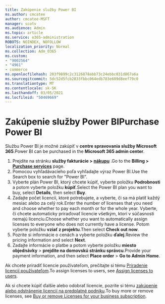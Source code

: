```yaml
---
title: Zakúpenie služby Power BI
ms.author: cmcatee
author: cmcatee-MSFT
manager: scotv
ms.audience: Admin
ms.topic: article
ms.service: o365-administration
ROBOTS: NOINDEX, NOFOLLOW
localization_priority: Normal
ms.collection: Adm_O365
ms.custom:
- "9002564"
- "4961"
- commerce
ms.openlocfilehash: 203f9899c2c3126878abb73c24ebbc031d867a6a
ms.sourcegitcommit: 5dc52d5fcb2833fbbc064edb783e609d8eef79c0
ms.translationtype: MT
ms.contentlocale: sk-SK
ms.lasthandoff: 03/05/2021
ms.locfileid: "50469669"
---
```

# <a name="purchase-power-bi"></a><span data-ttu-id="dc7ee-102">Zakúpenie služby Power BI</span><span class="sxs-lookup"><span data-stu-id="dc7ee-102">Purchase Power BI</span></span>

<span data-ttu-id="dc7ee-103">Službu Power BI je možné zakúpiť v **centre spravovania služby Microsoft 365**.</span><span class="sxs-lookup"><span data-stu-id="dc7ee-103">Power BI can be purchased in the **Microsoft 365 admin center**.</span></span>

1. <span data-ttu-id="dc7ee-104">Prejdite na stránku **služby fakturácie > [nákupu](https://go.microsoft.com/fwlink/p/?linkid=868433)** .</span><span class="sxs-lookup"><span data-stu-id="dc7ee-104">Go to the **Billing > [Purchase services](https://go.microsoft.com/fwlink/p/?linkid=868433)** page.</span></span>
2. <span data-ttu-id="dc7ee-105">Pomocou vyhľadávacieho poľa vyhľadajte výraz Power BI.</span><span class="sxs-lookup"><span data-stu-id="dc7ee-105">Use the Search box to search for "Power BI".</span></span>
3. <span data-ttu-id="dc7ee-106">Vyberte plán Power BI, ktorý chcete kúpiť, vyberte položku **Podrobnosti** a potom vyberte položku **kúpiť**.</span><span class="sxs-lookup"><span data-stu-id="dc7ee-106">Select the Power BI plan you want to buy, select **Details**, then select **Buy**.</span></span>
4. <span data-ttu-id="dc7ee-107">Zadajte počet licencií, ktoré potrebujete, a vyberte, či sa má platiť každý mesiac alebo za celý rok.</span><span class="sxs-lookup"><span data-stu-id="dc7ee-107">Enter the number of licenses that you need and choose whether to pay each month or for the whole year.</span></span> <span data-ttu-id="dc7ee-108">Vyberte, či chcete automaticky priraďovať licencie všetkým, ktorí v súčasnosti nemajú licenciu.</span><span class="sxs-lookup"><span data-stu-id="dc7ee-108">Choose whether you want to automatically assign licenses to everyone who does not currently have a license.</span></span> <span data-ttu-id="dc7ee-109">Potom vyberte položku **vziať z projektu**.</span><span class="sxs-lookup"><span data-stu-id="dc7ee-109">Then select **Check out now**.</span></span>
5. <span data-ttu-id="dc7ee-110">Pozrite si informácie o cenách a vyberte položku **ďalej**.</span><span class="sxs-lookup"><span data-stu-id="dc7ee-110">Review the pricing information and select **Next**.</span></span>
6. <span data-ttu-id="dc7ee-111">Zadajte informácie o platbe a potom vyberte položku **miesto objednávky**  >  **prejdite na domovskú stránku správcu**.</span><span class="sxs-lookup"><span data-stu-id="dc7ee-111">Provide your payment information, and then select **Place order** > **Go to Admin Home**.</span></span>

<span data-ttu-id="dc7ee-112">Ak chcete priradiť licencie používateľom, prečítajte si tému [Priradenie licencií používateľom](https://docs.microsoft.com/microsoft-365/admin/manage/assign-licenses-to-users).</span><span class="sxs-lookup"><span data-stu-id="dc7ee-112">To assign licenses to users, see [Assign licenses to users](https://docs.microsoft.com/microsoft-365/admin/manage/assign-licenses-to-users).</span></span>

<span data-ttu-id="dc7ee-113">Ak si chcete kúpiť ďalšie alebo odobrať licencie, pozrite si tému [zakúpenie alebo odstránenie licencií na predplatné podniku](https://docs.microsoft.com/microsoft-365/commerce/licenses/buy-licenses).</span><span class="sxs-lookup"><span data-stu-id="dc7ee-113">To buy more or remove licenses, see [Buy or remove Licenses for your business subscription](https://docs.microsoft.com/microsoft-365/commerce/licenses/buy-licenses).</span></span>